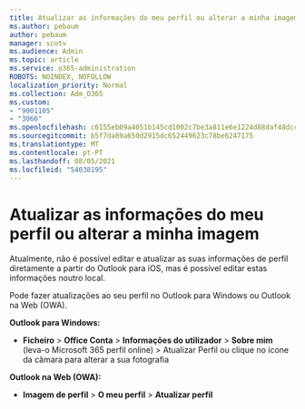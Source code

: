 ```yaml
---
title: Atualizar as informações do meu perfil ou alterar a minha imagem
ms.author: pebaum
author: pebaum
manager: scotv
ms.audience: Admin
ms.topic: article
ms.service: o365-administration
ROBOTS: NOINDEX, NOFOLLOW
localization_priority: Normal
ms.collection: Adm_O365
ms.custom:
- "9001105"
- "3066"
ms.openlocfilehash: c6155eb09a4051b145cd1002c7be3a811e6e1224d88daf48dccbb4e059475081
ms.sourcegitcommit: b5f7da89a650d2915dc652449623c78be6247175
ms.translationtype: MT
ms.contentlocale: pt-PT
ms.lasthandoff: 08/05/2021
ms.locfileid: "54038195"
---
```

# <a name="update-my-profile-information-or-change-my-picture"></a>Atualizar as informações do meu perfil ou alterar a minha imagem

Atualmente, não é possível editar e atualizar as suas informações de perfil diretamente a partir do Outlook para iOS, mas é possível editar estas informações noutro local. 

Pode fazer atualizações ao seu perfil no Outlook para Windows ou Outlook na Web (OWA). 

**Outlook para Windows:** 

- **Ficheiro**  >  **Office Conta**  >  **Informações do utilizador**  >  **Sobre mim** (leva-o Microsoft 365 perfil online) >  Atualizar Perfil ou clique no ícone da câmara para alterar a sua fotografia  
  
**Outlook na Web (OWA):** 

- **Imagem de perfil**  >  **O meu perfil**  >  **Atualizar perfil**
